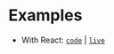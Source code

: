 # Examples

-   With React: [`code`](./react) | [`live`](https://stackblitz.com/github/router5/router5/tree/master/examples/react)

